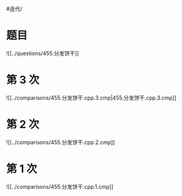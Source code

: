#迭代/

# 题目

![[../questions/455.分发饼干]]

# 第 3 次

![[../comparisons/455.分发饼干.cpp.3.cmp|455.分发饼干.cpp.3.cmp]]

# 第 2 次

![[../comparisons/455.分发饼干.cpp.2.cmp]]

# 第 1 次

![[../comparisons/455.分发饼干.cpp.1.cmp]]